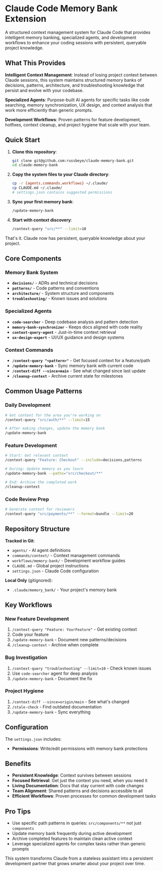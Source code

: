 # Claude Code Memory Bank Extension

A structured context management system for Claude Code that provides intelligent memory banking, specialized agents, and development workflows to enhance your coding sessions with persistent, queryable project knowledge.

## What This Provides

**Intelligent Context Management**: Instead of losing project context between Claude sessions, this system maintains structured memory banks of decisions, patterns, architecture, and troubleshooting knowledge that persist and evolve with your codebase.

**Specialized Agents**: Purpose-built AI agents for specific tasks like code searching, memory synchronization, UX design, and context analysis that work more efficiently than generic prompts.

**Development Workflows**: Proven patterns for feature development, hotfixes, context cleanup, and project hygiene that scale with your team.

## Quick Start

1. **Clone this repository**:
   ```bash
   git clone git@github.com:russbeye/claude-memory-bank.git
   cd claude-memory-bank
   ```

2. **Copy the system files to your Claude directory**:
   ```bash
   cp -r {agents,commands,workflows} ~/.claude/
   cp CLAUDE.md ~/.claude/
   # settings.json contains suggested permissions
   ```

3. **Sync your first memory bank**:
   ```bash
   /update-memory-bank
   ```

4. **Start with context discovery**:
   ```bash
   /context-query "src/**" --limit=10
   ```

That's it. Claude now has persistent, queryable knowledge about your project.

## Core Components

### Memory Bank System
- **`decisions/`** - ADRs and technical decisions
- **`patterns/`** - Code patterns and conventions  
- **`architecture/`** - System structure and components
- **`troubleshooting/`** - Known issues and solutions

### Specialized Agents
- **`code-searcher`** - Deep codebase analysis and pattern detection
- **`memory-bank-synchronizer`** - Keeps docs aligned with code reality
- **`context-query-agent`** - Just-in-time context retrieval
- **`ux-design-expert`** - UI/UX guidance and design systems

### Context Commands
- **`/context-query "<pattern>"`** - Get focused context for a feature/path
- **`/update-memory-bank`** - Sync memory bank with current code
- **`/context-diff --since=main`** - See what changed since last update
- **`/cleanup-context`** - Archive current state for milestones

## Common Usage Patterns

### Daily Development
```bash
# Get context for the area you're working on
/context-query "src/auth/**" --limit=15

# After making changes, update the memory bank
/update-memory-bank
```

### Feature Development
```bash
# Start: Get relevant context
/context-query "Feature: Checkout" --include=decisions,patterns

# During: Update memory as you learn
/update-memory-bank --paths="src/checkout/**"

# End: Archive the completed work
/cleanup-context
```

### Code Review Prep
```bash
# Generate context for reviewers
/context-query "src/payments/**" --format=bundle --limit=20
```

## Repository Structure

**Tracked in Git**:
- `agents/` - AI agent definitions
- `commands/context/` - Context management commands  
- `workflows/memory-bank/` - Development workflow guides
- `CLAUDE.md` - Global project instructions
- `settings.json` - Claude Code configuration

**Local Only** (gitignored):
- `.claude/memory_bank/` - Your project's memory bank

## Key Workflows

### New Feature Development
1. `/context-query "Feature: YourFeature"` - Get existing context
2. Code your feature
3. `/update-memory-bank` - Document new patterns/decisions
4. `/cleanup-context` - Archive when complete

### Bug Investigation  
1. `/context-query "troubleshooting" --limit=10` - Check known issues
2. Use `code-searcher` agent for deep analysis
3. `/update-memory-bank` - Document the fix

### Project Hygiene
1. `/context-diff --since=origin/main` - See what's changed
2. `/stale-check` - Find outdated documentation
3. `/update-memory-bank` - Sync everything

## Configuration

The `settings.json` includes:
- **Permissions**: Write/edit permissions with memory bank protections

## Benefits

- **Persistent Knowledge**: Context survives between sessions
- **Focused Retrieval**: Get just the context you need, when you need it
- **Living Documentation**: Docs that stay current with code changes
- **Team Alignment**: Shared patterns and decisions accessible to all
- **Efficient Workflows**: Proven processes for common development tasks

## Pro Tips

- Use specific path patterns in queries: `src/components/**` not just `components`
- Update memory bank frequently during active development  
- Archive completed features to maintain clean active context
- Leverage specialized agents for complex tasks rather than generic prompts

This system transforms Claude from a stateless assistant into a persistent development partner that grows smarter about your project over time.